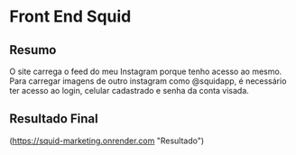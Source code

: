 # Front End Squid

## Resumo
O site carrega o feed do meu Instagram porque tenho acesso ao mesmo. Para carregar imagens de outro instagram como @squidapp, é necessário ter acesso ao login, celular cadastrado e senha da conta visada.

## Resultado Final
(https://squid-marketing.onrender.com "Resultado")
